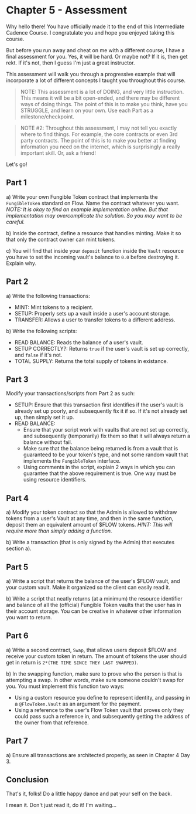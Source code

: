 # Chapter 5 - Assessment

Why hello there! You have officially made it to the end of this Intermediate Cadence Course. I congratulate you and hope you enjoyed taking this course.

But before you run away and cheat on me with a different course, I have a final assessment for you. Yes, it will be hard. Or maybe not? If it is, then get rekt. If it's not, then I guess I'm just a great instructor.

This assessment will walk you through a progressive example that will incorporate a lot of different concepts I taught you throughout this course. 

> NOTE: This assessment is a lot of DOING, and very little instruction. This means it will be a bit open-ended, and there may be different ways of doing things. The point of this is to make you think, have you STRUGGLE, and learn on your own. Use each Part as a milestone/checkpoint.

> NOTE #2: Throughout this assessment, I may not tell you exactly where to find things. For example, the core contracts or even 3rd party contracts. The point of this is to make you better at finding information you need on the internet, which is surprisingly a really important skill. Or, ask a friend!

Let's go!

## Part 1

a) Write your own Fungible Token contract that implements the `FungibleToken` standard on Flow. Name the contract whatever you want. *NOTE: It is okay to find an example implementation online. But that implementation may overcomplicate the solution. So you may want to be careful.*

b) Inside the contract, define a resource that handles minting. Make it so that only the contract owner can mint tokens.

c) You will find that inside your `deposit` function inside the `Vault` resource you have to set the incoming vault's balance to `0.0` before destroying it. Explain why.

## Part 2

a) Write the following transactions:
- MINT: Mint tokens to a recipient.
- SETUP: Properly sets up a vault inside a user's account storage.
- TRANSFER: Allows a user to transfer tokens to a different address.

b) Write the following scripts:
- READ BALANCE: Reads the balance of a user's vault.
- SETUP CORRECTLY?: Returns `true` if the user's vault is set up correctly, and `false` if it's not.
- TOTAL SUPPLY: Returns the total supply of tokens in existance.

## Part 3

Modify your transactions/scripts from Part 2 as such:

- SETUP: Ensure that this transaction first identifies if the user's vault is already set up poorly, and subsequently fix it if so. If it's not already set up, then simply set it up.
- READ BALANCE:
  - Ensure that your script work with vaults that are not set up correctly, and subsequently (temporarily) fix them so that it will always return a balance without fail.
  - Make sure that the balance being returned is from a vault that is guaranteed to be your token's type, and not some random vault that implements the `FungibleToken` interface.
  - Using comments in the script, explain 2 ways in which you can guarantee that the above requirement is true. One way must be using resource identifiers.

## Part 4

a) Modify your token contract so that the Admin is allowed to withdraw tokens from a user's Vault at any time, and then in the same function, deposit them an equivalent amount of $FLOW tokens. *HINT: This will require more than simply adding a function.*

b) Write a transaction (that is only signed by the Admin) that executes section a).

## Part 5

a) Write a script that returns the balance of the user's $FLOW vault, and your custom vault. Make it organized so the client can easily read it.

b) Write a script that neatly returns (at a minimum) the resource identifier and balance of all the (official) Fungible Token vaults that the user has in their account storage. You can be creative in whatever other information you want to return.

## Part 6

a) Write a second contract, `Swap`, that allows users deposit $FLOW and receive your custom token in return. The amount of tokens the user should get in return is `2*(THE TIME SINCE THEY LAST SWAPPED)`. 

b) In the swapping function, make sure to prove who the person is that is attempting a swap. In other words, make sure someone couldn't swap for you. You must implement this function two ways:
  - Using a custom resource you define to represent identity, and passing in a `@FlowToken.Vault` as an argument for the payment.
  - Using a reference to the user's Flow Token vault that proves only they could pass such a reference in, and subsequently getting the address of the owner from that reference.

## Part 7

a) Ensure all transactions are architected properly, as seen in Chapter 4 Day 3.

## Conclusion

That's it, folks! Do a little happy dance and pat your self on the back. 

I mean it. Don't just read it, do it! I'm waiting...
